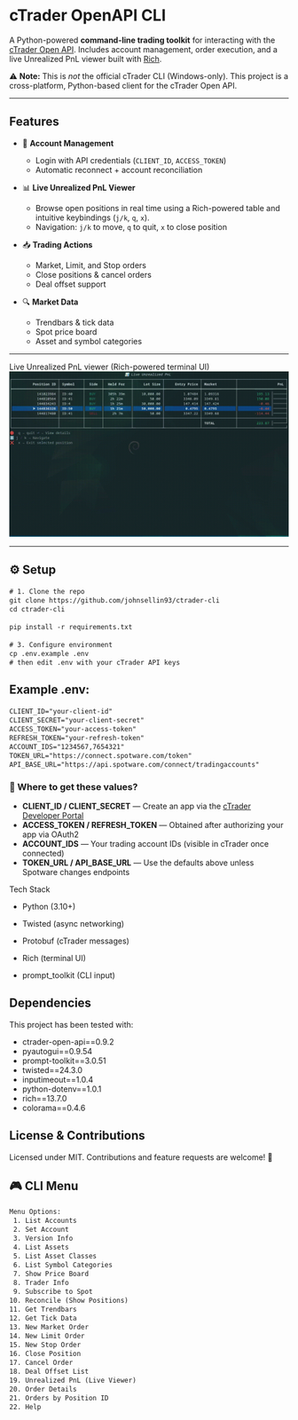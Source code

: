 
# cTrader OpenAPI CLI

A Python-powered **command-line trading toolkit** for interacting with the [cTrader Open API](https://connect.spotware.com/).
Includes account management, order execution, and a live Unrealized PnL viewer built with [Rich](https://github.com/Textualize/rich).

⚠️ **Note:** This is *not* the official cTrader CLI (Windows-only).
This project is a cross-platform, Python-based client for the cTrader Open API.


---

## Features

- 🔑 **Account Management**
  - Login with API credentials (`CLIENT_ID`, `ACCESS_TOKEN`)
  - Automatic reconnect + account reconciliation

- 📊 **Live Unrealized PnL Viewer**
  - Browse open positions in real time using a Rich-powered table and intuitive keybindings (`j/k`, `q`, `x`).
  - Navigation: `j/k` to move, `q` to quit, `x` to close position

- 📥 **Trading Actions**
  - Market, Limit, and Stop orders
  - Close positions & cancel orders
  - Deal offset support

- 🔍 **Market Data**
  - Trendbars & tick data
  - Spot price board
  - Asset and symbol categories

---

Live Unrealized PnL viewer (Rich-powered terminal UI)
![Demo](output.gif)

---


## ⚙️ Setup

```
# 1. Clone the repo
git clone https://github.com/johnsellin93/ctrader-cli
cd ctrader-cli

pip install -r requirements.txt

# 3. Configure environment
cp .env.example .env
# then edit .env with your cTrader API keys
```

## Example .env:
```
CLIENT_ID="your-client-id"
CLIENT_SECRET="your-client-secret"
ACCESS_TOKEN="your-access-token"
REFRESH_TOKEN="your-refresh-token"
ACCOUNT_IDS="1234567,7654321"
TOKEN_URL="https://connect.spotware.com/token"
API_BASE_URL="https://api.spotware.com/connect/tradingaccounts"
```

### 🔑 Where to get these values?

- **CLIENT_ID / CLIENT_SECRET** — Create an app via the [cTrader Developer Portal](https://connect.spotware.com/apps)
- **ACCESS_TOKEN / REFRESH_TOKEN** — Obtained after authorizing your app via OAuth2
- **ACCOUNT_IDS** — Your trading account IDs (visible in cTrader once connected)
- **TOKEN_URL / API_BASE_URL** — Use the defaults above unless Spotware changes endpoints


Tech Stack

- Python (3.10+)

- Twisted (async networking)

- Protobuf (cTrader messages)

- Rich (terminal UI)

- prompt_toolkit (CLI input)

## Dependencies
This project has been tested with:

- ctrader-open-api==0.9.2
- pyautogui==0.9.54
- prompt-toolkit==3.0.51
- twisted==24.3.0
- inputimeout==1.0.4
- python-dotenv==1.0.1
- rich==13.7.0
- colorama==0.4.6


##  License & Contributions
Licensed under MIT. Contributions and feature requests are welcome! 🚀


## 🎮 CLI Menu
```
Menu Options:
 1. List Accounts
 2. Set Account
 3. Version Info
 4. List Assets
 5. List Asset Classes
 6. List Symbol Categories
 7. Show Price Board
 8. Trader Info
 9. Subscribe to Spot
10. Reconcile (Show Positions)
11. Get Trendbars
12. Get Tick Data
13. New Market Order
14. New Limit Order
15. New Stop Order
16. Close Position
17. Cancel Order
18. Deal Offset List
19. Unrealized PnL (Live Viewer)
20. Order Details
21. Orders by Position ID
22. Help
```
